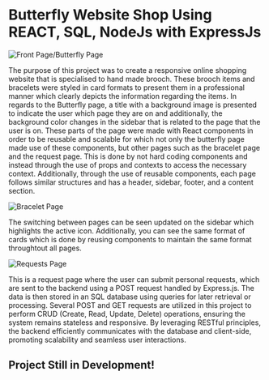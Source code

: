 # Butterfly Website Shop Using REACT, SQL, NodeJs with ExpressJs
![Front Page/Butterfly Page](https://cdn.discordapp.com/attachments/711875973913772063/1297092279785361500/image.png?ex=6714aad2&is=67135952&hm=8294e340643f713edb61b77196d4ecd50551c8015fb2e1ee10995e25d8c906e7&)

The purpose of this project was to create a responsive online shopping website that is specialised to hand made brooch. These brooch items and bracelets were styled in card formats to present them in a professional manner which clearly depicts the
information regarding the items. In regards to the Butterfly page, a title with a background image is presented to indicate the user which page they are on and additionally, the background color changes in the sidebar that is related to the page that the user is on.
These parts of the page were made with React components in order to be reusable and scalable for which not only the butterfly page made use of these components, but other pages such as the bracelet page and the request page.
This is done by not hard coding components and instead through the use of props and contexts to access the necessary context. Additionally, through the use of reusable components, each page follows similar structures and has a header, sidebar, footer, and a content section.

![Bracelet Page](https://cdn.discordapp.com/attachments/711875973913772063/1297093718620377158/image.png?ex=6714ac29&is=67135aa9&hm=aece35de3811c10679c3e6ee5fda83f7814e690ced8ff0c4bb1c0c83ebf00a5a&)

The switching between pages can be seen updated on the sidebar which highlights the active icon. Additionally, you can see the same format of cards which is done by reusing components to maintain the same format throughtout all pages.

![Requests Page](https://cdn.discordapp.com/attachments/711875973913772063/1297100181333868585/image.png?ex=6714b22e&is=671360ae&hm=af5235f4c7e1ae9c5c18f5fa37c97f49650658a6dc2ad65cc0722b4c0a4548ed&)

This is a request page where the user can submit personal requests, which are sent to the backend using a POST request handled by Express.js. The data is then stored in an SQL database using queries for later retrieval or processing.
Several POST and GET requests are utilized in this project to perform CRUD (Create, Read, Update, Delete) operations, ensuring the system remains stateless and responsive. 
By leveraging RESTful principles, the backend efficiently communicates with the database and client-side, promoting scalability and seamless user interactions.

## Project Still in Development!
